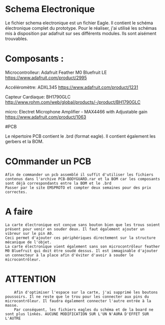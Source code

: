 # Schema Electronique

Le fichier schema electronique est un fichier Eagle. Il contient le schéma électronique complet du prototype. Pour le réaliser, j'ai utilisé les schémas mis à disposition par adafruit sur ses différents modules. Ils sont aisément trouvables.

# Composants :
Microcontrolleur: 
Adafruit Feather M0 Bluefruit LE	https://www.adafruit.com/product/2995

Accéléromètre:
ADXL345 							https://www.adafruit.com/product/1231

Capteur Cardiaque:
BH1790GLC							http://www.rohm.com/web/global/products/-/product/BH1790GLC

micro:
Electret Microphone Amplifier - MAX4466 with Adjustable gain	https://www.adafruit.com/product/1063

#PCB

Le répertoire PCB contient le .brd (format eagle). Il contient également les gerbers et la BOM.

# COmmander un PCB

	Afin de commander un pcb assemblé il suffit d'utiliser les fichiers contenus dans l'archive PCB-BODYGUARD.rar et la BOM car les composants sont déjà correspondants entre la BOM et le .brd
	Passer par le site EMSPROTO et compter deux semaines pour des prix correctes.
	
# A faire
	
	La carte électronique est conçue sans bouton bien que les trous soient présent pour venir en souder deux. Il faut également ajouter un vibreur sur le pin A0.
	Ceci permet d'ajouter ces périphériques directement sur la structure mécanique de l'objet.
	La carte électronique vient également sans son microcontrôleur feather M0 Bluefruit qui doit être soudé dessus. Il est immaginable d'ajouter un connecteur à la place afin d'éviter d'avoir à souder le microcontrôleur.
	
	
# ATTENTION
		
		Afin d'optimiser l'espace sur la carte, j'ai supprimé les boutons poussoirs. Il ne reste que le trou pour les connecter aux pins du microcontrôleur. Il faudra également connecter l'autre entrée à la masse.
		Par conséquent, les fichiers eagles du schéma et de la board ne sont plus linkés. AUCUNE MODIFICATION SUR L'UN N'AURA D'EFFET SUR L'AUTRE
	